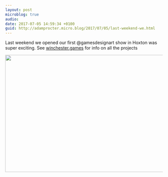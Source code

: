 ```yaml
---
layout: post
microblog: true
audio: 
date: 2017-07-05 14:59:34 +0100
guid: http://adamprocter.micro.blog/2017/07/05/last-weekend-we.html
---
```

Last weekend we opened our first @gamesdesignart show in Hoxton was super exciting. See [winchester.games](http://winchester.games) for info on all the projects

<img src="http://adamprocter.micro.blog/uploads/2017/d992ba6822.jpg" width="600" height="375" />
